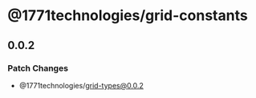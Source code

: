 # @1771technologies/grid-constants

## 0.0.2

### Patch Changes

- @1771technologies/grid-types@0.0.2
